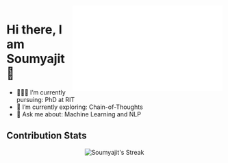<img align="right" width="350" height="200" src="https://github.com/Codehackerone/github-stats/blob/master/generated/overview.svg"> 

# Hi there, I am Soumyajit 👋


- 👨🏻‍💻 I’m currently pursuing: PhD at RIT
- 🔐 I’m currently exploring: Chain-of-Thoughts
- 💬 Ask me about: Machine Learning and NLP



## Contribution Stats

<p align="center">
  <img alt="Soumyajit's Streak" src="https://github-readme-streak-stats.herokuapp.com?user=codehackerone&hide_border=true"/>
</p>

